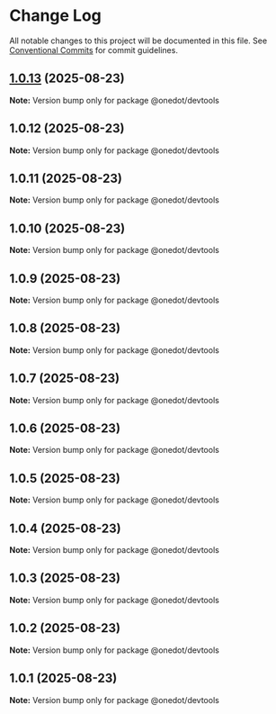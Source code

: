# Change Log

All notable changes to this project will be documented in this file.
See [Conventional Commits](https://conventionalcommits.org) for commit guidelines.

## [1.0.13](https://github.com/onedot-js/onedot-js/compare/@onedot/devtools@1.0.12...@onedot/devtools@1.0.13) (2025-08-23)

**Note:** Version bump only for package @onedot/devtools





## 1.0.12 (2025-08-23)

**Note:** Version bump only for package @onedot/devtools





## 1.0.11 (2025-08-23)

**Note:** Version bump only for package @onedot/devtools





## 1.0.10 (2025-08-23)

**Note:** Version bump only for package @onedot/devtools





## 1.0.9 (2025-08-23)

**Note:** Version bump only for package @onedot/devtools





## 1.0.8 (2025-08-23)

**Note:** Version bump only for package @onedot/devtools





## 1.0.7 (2025-08-23)

**Note:** Version bump only for package @onedot/devtools





## 1.0.6 (2025-08-23)

**Note:** Version bump only for package @onedot/devtools





## 1.0.5 (2025-08-23)

**Note:** Version bump only for package @onedot/devtools





## 1.0.4 (2025-08-23)

**Note:** Version bump only for package @onedot/devtools





## 1.0.3 (2025-08-23)

**Note:** Version bump only for package @onedot/devtools





## 1.0.2 (2025-08-23)

**Note:** Version bump only for package @onedot/devtools





## 1.0.1 (2025-08-23)

**Note:** Version bump only for package @onedot/devtools
